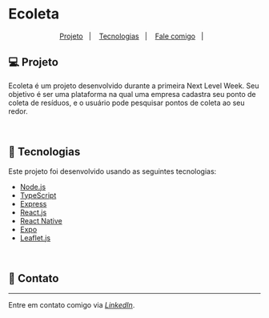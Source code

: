 <h1>Ecoleta</h1>

<p align="center">
  <a href="#-projeto">Projeto</a>&nbsp;&nbsp;&nbsp;|&nbsp;&nbsp;&nbsp;
  <a href="#rocket-tecnologias">Tecnologias</a>&nbsp;&nbsp;&nbsp;|&nbsp;&nbsp;&nbsp;
  <a href="#-contato">Fale comigo</a>&nbsp;&nbsp;&nbsp;|&nbsp;&nbsp;&nbsp;  
</p>


## 💻 Projeto
Ecoleta é um projeto desenvolvido durante a primeira Next Level Week. Seu objetivo é ser uma plataforma na qual uma empresa cadastra seu ponto de coleta de resíduos, e o usuário pode pesquisar pontos de coleta ao seu redor.

<br>

## :rocket: Tecnologias
Este projeto foi desenvolvido usando as seguintes tecnologias:

- [Node.js](https://nodejs.org/en/)
- [TypeScript](https://www.typescriptlang.org/)
- [Express](https://expressjs.com/)
- [React.js](https://reactjs.org)
- [React Native](https://reactnative.dev/)
- [Expo](https://expo.io/)
- [Leaflet.js](https://leafletjs.com/)

<br>

## 💬 Contato
------------------
Entre em contato comigo via [*LinkedIn*](https://www.linkedin.com/in/andreifrosa).
